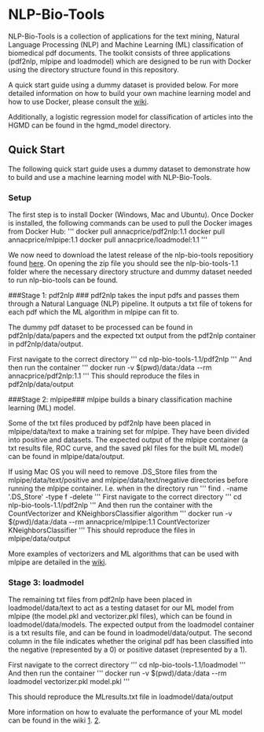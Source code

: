 # NLP-Bio-Tools #

NLP-Bio-Tools is a collection of applications for the text mining, Natural Language Processing (NLP) and Machine Learning (ML) classification of biomedical pdf documents. The toolkit consists of three applications (pdf2nlp, mlpipe and loadmodel) which are designed to be run with Docker using the directory structure found in this repository.

A quick start guide using a dummy dataset is provided below. For more detailed information on how to build your own machine learning model and how to use Docker, please consult the [wiki](https://github.com/annacprice/nlp-bio-tools/wiki).

Additionally, a logistic regression model for classification of articles into the HGMD can be found in the hgmd_model directory.

## Quick Start ##
The following quick start guide uses a dummy dataset to demonstrate how to build and use a machine learning model with NLP-Bio-Tools.

### Setup ###
The first step is to install Docker (Windows, Mac and Ubuntu). Once Docker is installed, the following commands can be used to pull the Docker images from Docker Hub:
'''
docker pull annacprice/pdf2nlp:1.1
docker pull annacprice/mlpipe:1.1
docker pull annacprice/loadmodel:1.1
'''

We now need to download the latest release of the nlp-bio-tools repositiory found [here](https://github.com/annacprice/nlp-bio-tools/releases/tag/v1.1). On opening the zip file you should see the nlp-bio-tools-1.1 folder where the necessary directory structure and dummy dataset needed to run nlp-bio-tools can be found.

###Stage 1: pdf2nlp ###
pdf2nlp takes the input pdfs and passes them through a Natural Language (NLP) pipeline. It outputs a txt file of tokens for each pdf which the ML algorithm in mlpipe can fit to.

The dummy pdf dataset to be processed can be found in pdf2nlp/data/papers and the expected txt output from the pdf2nlp container in pdf2nlp/data/output.

First navigate to the correct directory
'''
cd nlp-bio-tools-1.1/pdf2nlp
'''
And then run the container
'''
docker run -v $(pwd)/data:/data --rm annacprice/pdf2nlp:1.1
'''
This should reproduce the files in pdf2nlp/data/output 


###Stage 2: mlpipe###
mlpipe builds a binary classification machine learning (ML) model. 

Some of the txt files produced by pdf2nlp have been placed in mlpipe/data/text to make a training set for mlpipe. They have been divided into positive and datasets. The expected output of the mlpipe container (a txt results file, ROC curve, and the saved pkl files for the built ML model) can be found in mlpipe/data/output.

If using Mac OS you will need to remove .DS_Store files from the mlpipe/data/text/positive and mlpipe/data/text/negative directories before running the mlpipe container. I.e. when in the directory run
'''
find . -name '.DS_Store' -type f -delete
'''
First navigate to the correct directory
'''
cd nlp-bio-tools-1.1/pdf2nlp
'''
And then run the container with the CountVectorizer and KNeighborsClassifier algorithm
'''
docker run -v $(pwd)/data:/data --rm annacprice/mlpipe:1.1 CountVectorizer KNeighborsClassifier
'''
This should reproduce the files in mlpipe/data/output

More examples of vectorizers and ML algorithms that can be used with mlpipe are detailed in the [wiki](https://github.com/annacprice/nlp-bio-tools/wiki/How-to-build-your-own-machine-learning-model).

### Stage 3: loadmodel ###
The remaining txt files from pdf2nlp have been placed in loadmodel/data/text to act as a testing dataset for our ML model from mlpipe (the model.pkl and vectorizer.pkl files), which can be found in loadmodel/data/models. The expected output from the loadmodel container is a txt results file, and can be found in loadmodel/data/output. The second column in the file indicates whether the original pdf has been classified into the negative (represented by a 0) or positive dataset (represented by a 1).

First navigate to the correct directory
'''
cd nlp-bio-tools-1.1/loadmodel
''' 
And then run the container
'''
docker run -v $(pwd)/data:/data --rm loadmodel vectorizer.pkl model.pkl
'''

This should reproduce the MLresults.txt file in loadmodel/data/output

More information on how to evaluate the performance of your ML model can be found in the wiki [1](https://github.com/annacprice/nlp-bio-tools/wiki/How-to-build-your-own-machine-learning-model). [2](https://github.com/annacprice/nlp-bio-tools/wiki/How-to-use-a-saved-machine-learning-model).

